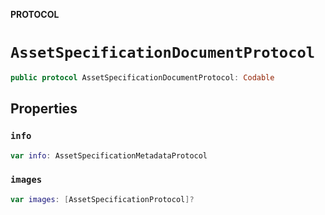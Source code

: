 **PROTOCOL**

# `AssetSpecificationDocumentProtocol`

```swift
public protocol AssetSpecificationDocumentProtocol: Codable
```

## Properties
### `info`

```swift
var info: AssetSpecificationMetadataProtocol
```

### `images`

```swift
var images: [AssetSpecificationProtocol]?
```
